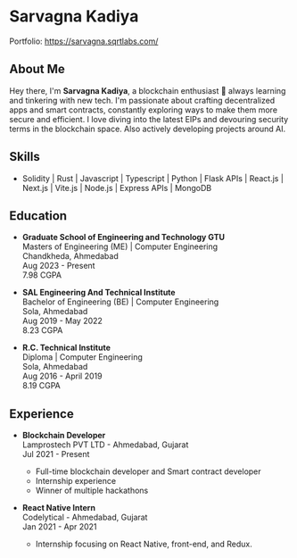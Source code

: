 # Sarvagna Kadiya
Portfolio: https://sarvagna.sqrtlabs.com/

## About Me
Hey there, I'm **Sarvagna Kadiya**, a blockchain enthusiast 🌟 always learning and tinkering with new tech.
I'm passionate about crafting decentralized apps and smart contracts, constantly exploring ways to make them more secure and efficient.
I love diving into the latest EIPs and devouring security terms in the blockchain space.
Also actively developing projects around AI.

## Skills
- Solidity | Rust | Javascript | Typescript | Python | Flask APIs | React.js | Next.js | Vite.js | Node.js | Express APIs | MongoDB

## Education
- **Graduate School of Engineering and Technology GTU**  
  Masters of Engineering (ME) | Computer Engineering  
  Chandkheda, Ahmedabad  
  Aug 2023 - Present  
  7.98 CGPA

- **SAL Engineering And Technical Institute**  
  Bachelor of Engineering (BE) | Computer Engineering  
  Sola, Ahmedabad  
  Aug 2019 - May 2022  
  8.23 CGPA

- **R.C. Technical Institute**  
  Diploma | Computer Engineering  
  Sola, Ahmedabad  
  Aug 2016 - April 2019  
  8.19 CGPA

## Experience
- **Blockchain Developer**  
  Lamprostech PVT LTD - Ahmedabad, Gujarat  
  Jul 2021 - Present  
  - Full-time blockchain developer and Smart contract developer
  - Internship experience
  - Winner of multiple hackathons

- **React Native Intern**  
  Codelytical - Ahmedabad, Gujarat  
  Jan 2021 - Apr 2021  
  - Internship focusing on React Native, front-end, and Redux.

<!---
sarvagnakadiya/sarvagnakadiya is a ✨ special ✨ repository because its `README.md` (this file) appears on your GitHub profile.
You can click the Preview link to take a look at your changes.
--->
